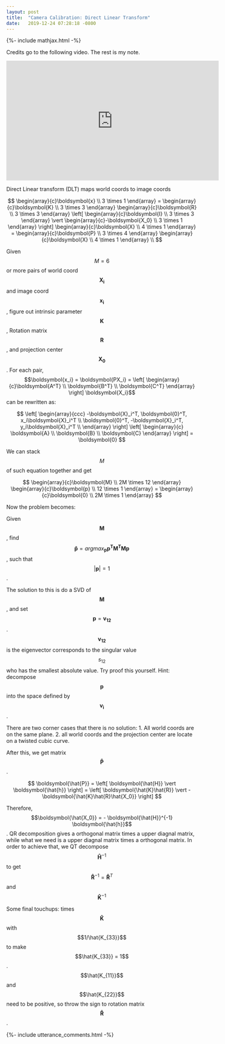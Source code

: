 ```yaml
---
layout: post
title:  "Camera Calibration: Direct Linear Transform"
date:   2019-12-24 07:28:18 -0800
---
```


{%- include mathjax.html -%}

Credits go to the following video. The rest is my note.
<iframe width="560" height="315" src="https://www.youtube.com/embed/ywternCEqSU" frameborder="0" allow="accelerometer; autoplay; encrypted-media; gyroscope; picture-in-picture" allowfullscreen></iframe>

Direct Linear transform (DLT) maps world coords to image coords

$$
\begin{array}{c}\boldsymbol{x} \\ 3 \times 1 \end{array} = 
\begin{array}{c}\boldsymbol{K} \\ 3 \times 3 \end{array}
\begin{array}{c}\boldsymbol{R} \\ 3 \times 3 \end{array}
\left[ 
    \begin{array}{c}\boldsymbol{I} \\ 3 \times 3 \end{array} \vert 
    \begin{array}{c}-\boldsymbol{X_0} \\ 3 \times 1 \end{array} 
\right]
\begin{array}{c}\boldsymbol{X} \\ 4 \times 1 \end{array} = 
\begin{array}{c}\boldsymbol{P} \\ 3 \times 4 \end{array}
\begin{array}{c}\boldsymbol{X} \\ 4 \times 1 \end{array} \\
$$

Given $$M = 6$$ or more pairs of world coord $$\boldsymbol{X_i}$$ and image coord $$\boldsymbol{x_i}$$, figure out intrinsic parameter $$\boldsymbol{K}$$, Rotation matrix $$\boldsymbol{R}$$, and projection center $$\boldsymbol{X_0}$$. For each pair, $$\boldsymbol{x_i} = \boldsymbol{PX_i} = \left[ \begin{array}{c}\boldsymbol{A^T} \\ \boldsymbol{B^T} \\ \boldsymbol{C^T} \end{array} \right] \boldsymbol{X_i}$$ can be rewritten as:

$$
\left[ \begin{array}{ccc}
    -\boldsymbol{X}_i^T, \boldsymbol{0}^T, x_i\boldsymbol{X}_i^T \\
    \boldsymbol{0}^T, -\boldsymbol{X}_i^T, y_i\boldsymbol{X}_i^T \\
\end{array} \right]
\left[ \begin{array}{c}
\boldsymbol{A} \\ \boldsymbol{B} \\ \boldsymbol{C}
\end{array} \right]
= \boldsymbol{0}
$$

We can stack $$M$$ of such equation together and get

$$
\begin{array}{c}\boldsymbol{M} \\ 2M \times 12 \end{array}
\begin{array}{c}\boldsymbol{p} \\ 12 \times 1 \end{array} = 
\begin{array}{c}\boldsymbol{0} \\ 2M \times 1 \end{array}
$$

Now the problem becomes:

Given $$\boldsymbol{M}$$, find $$\boldsymbol{\hat{p}} = argmax_\boldsymbol{p} \boldsymbol{p^TM^TMp}$$, such that $$\vert \boldsymbol{p}\vert = 1$$.

The solution to this is do a SVD of $$\boldsymbol{M}$$, and set $$\boldsymbol{p} = \boldsymbol{v_{12}}$$. $$\boldsymbol{v_{12}}$$ is the eigenvector corresponds to the singular value $$s_{12}$$ who has the smallest absolute value. Try proof this yourself. Hint: decompose $$\boldsymbol{p}$$ into the space defined by $$\boldsymbol{v_i}$$.

There are two corner cases that there is no solution: 1. All world coords are on the same plane. 2. all world coords and the projection center are locate on a twisted cubic curve.

After this, we get matrix $$\boldsymbol{\hat{P}}$$.

$$
\boldsymbol{\hat{P}} =
\left[ 
    \boldsymbol{\hat{H}} \vert 
    \boldsymbol{\hat{h}} 
\right] =
\left[ 
    \boldsymbol{\hat{K}\hat{R}} \vert 
    -\boldsymbol{\hat{K}\hat{R}\hat{X_0}} 
\right]
$$

Therefore, $$\boldsymbol{\hat{X_0}} = - \boldsymbol{\hat{H}}^{-1} \boldsymbol{\hat{h}}$$. QR decomposition gives a orthogonal matrix times a upper diagnal matrix, while what we need is a upper diagnal matrix times a orthogonal matrix. In order to achieve that, we QT decompose $$\boldsymbol{\hat{H}}^{-1}$$ to get $$\boldsymbol{\hat{R}}^{-1}=\boldsymbol{\hat{R}}^T$$ and $$\boldsymbol{\hat{K}}^{-1}$$

Some final touchups: times $$\boldsymbol{\hat{K}}$$ with $$1/\hat{K_{33}}$$ to make $$\hat{K_{33}} = 1$$. $$\hat{K_{11}}$$ and $$\hat{K_{22}}$$ need to be positive, so throw the sign to rotation matrix $$\boldsymbol{\hat{R}}$$.

{%- include utterance_comments.html -%}
